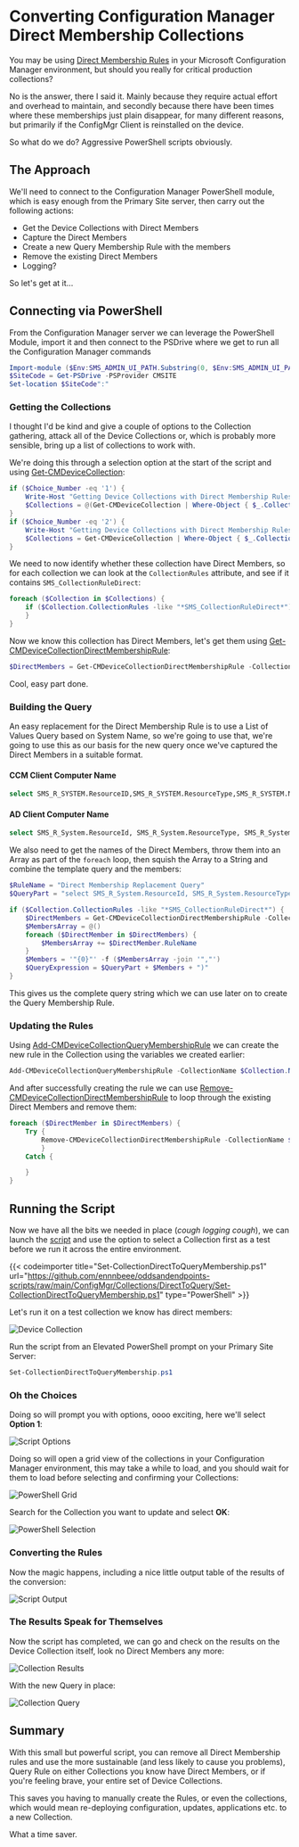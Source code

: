 # Converting Configuration Manager Direct Membership Collections


You may be using [Direct Membership Rules](https://docs.microsoft.com/en-us/mem/configmgr/core/clients/manage/collections/create-collections#direct-rule) in your Microsoft Configuration Manager environment, but should you really for critical production collections?

No is the answer, there I said it. Mainly because they require actual effort and overhead to maintain, and secondly because there have been times where these memberships just plain disappear, for many different reasons, but primarily if the ConfigMgr Client is reinstalled on the device.

So what do we do? Aggressive PowerShell scripts obviously.

## The Approach

We'll need to connect to the Configuration Manager PowerShell module, which is easy enough from the Primary Site server, then carry out the following actions:

- Get the Device Collections with Direct Members
- Capture the Direct Members
- Create a new Query Membership Rule with the members
- Remove the existing Direct Members
- Logging?

So let's get at it...

## Connecting via PowerShell

From the Configuration Manager server we can leverage the PowerShell Module, import it and then connect to the PSDrive where we get to run all the Configuration Manager commands

```PowerShell
Import-module ($Env:SMS_ADMIN_UI_PATH.Substring(0, $Env:SMS_ADMIN_UI_PATH.Length - 5) + '\ConfigurationManager.psd1')
$SiteCode = Get-PSDrive -PSProvider CMSITE
Set-location $SiteCode":"
```

### Getting the Collections

I thought I'd be kind and give a couple of options to the Collection gathering, attack all of the Device Collections or, which is probably more sensible, bring up a list of collections to work with.

We're doing this through a selection option at the start of the script and using [Get-CMDeviceCollection](https://docs.microsoft.com/en-us/powershell/module/configurationmanager/get-cmdevicecollection?view=sccm-ps):

```PowerShell
if ($Choice_Number -eq '1') {
    Write-Host "Getting Device Collections with Direct Membership Rules..." -ForegroundColor Yellow
    $Collections = @(Get-CMDeviceCollection | Where-Object { $_.CollectionRules -like '*SMS_CollectionRuleDirect*' } | Select-Object Name, CollectionID, CollectionRules | Out-GridView -PassThru -Title 'Wait for all Collections to load, then select the Device Collections you want to convert. Use The ENTER Key or Mouse \ OK Button.')
}
if ($Choice_Number -eq '2') {
    Write-Host "Getting Device Collections with Direct Membership Rules..." -ForegroundColor Yellow
    $Collections = Get-CMDeviceCollection | Where-Object { $_.CollectionRules -like '*SMS_CollectionRuleDirect*' } | Select-Object Name, CollectionID, CollectionRules
}
```

We need to now identify whether these collection have Direct Members, so for each collection we can look at the `CollectionRules` attribute, and see if it contains `SMS_CollectionRuleDirect`:

```PowerShell
foreach ($Collection in $Collections) {
    if ($Collection.CollectionRules -like "*SMS_CollectionRuleDirect*") {
    }
}
```

Now we know this collection has Direct Members, let's get them using [Get-CMDeviceCollectionDirectMembershipRule](https://docs.microsoft.com/en-us/powershell/module/configurationmanager/get-cmdevicecollectiondirectmembershiprule?view=sccm-ps):

```PowerShell
$DirectMembers = Get-CMDeviceCollectionDirectMembershipRule -CollectionName $Collection.Name
```

Cool, easy part done.

### Building the Query

An easy replacement for the Direct Membership Rule is to use a List of Values Query based on System Name, so we're going to use that, we're going to use this as our basis for the new query once we've captured the Direct Members in a suitable format.

#### CCM Client Computer Name

```SQL
select SMS_R_SYSTEM.ResourceID,SMS_R_SYSTEM.ResourceType,SMS_R_SYSTEM.Name,SMS_R_SYSTEM.SMSUniqueIdentifier,SMS_R_SYSTEM.ResourceDomainORWorkgroup,SMS_R_SYSTEM.Client from SMS_R_System inner join SMS_G_System_SYSTEM on SMS_G_System_SYSTEM.ResourceId = SMS_R_System.ResourceId where SMS_G_System_SYSTEM.Name in ("COMPUTER1", "COMPUTER2")
```

#### AD Client Computer Name

```SQL
select SMS_R_System.ResourceId, SMS_R_System.ResourceType, SMS_R_System.Name, SMS_R_System.SMSUniqueIdentifier, SMS_R_System.ResourceDomainORWorkgroup, SMS_R_System.Client from  SMS_R_System where SMS_R_System.Name in ("COMPUTER1", "COMPUTER2")
```

We also need to get the names of the Direct Members, throw them into an Array as part of the `foreach` loop, then squish the Array to a String and combine the template query and the members:

```PowerShell
$RuleName = "Direct Membership Replacement Query"
$QueryPart = "select SMS_R_System.ResourceId, SMS_R_System.ResourceType, SMS_R_System.Name, SMS_R_System.SMSUniqueIdentifier, SMS_R_System.ResourceDomainORWorkgroup, SMS_R_System.Client from  SMS_R_System where SMS_R_System.Name in ("

if ($Collection.CollectionRules -like "*SMS_CollectionRuleDirect*") {
    $DirectMembers = Get-CMDeviceCollectionDirectMembershipRule -CollectionName $Collection.Name
    $MembersArray = @()
    foreach ($DirectMember in $DirectMembers) {
        $MembersArray += $DirectMember.RuleName
    }
    $Members = '"{0}"' -f ($MembersArray -join '","')
    $QueryExpression = $QueryPart + $Members + ")"
}
```

This gives us the complete query string which we can use later on to create the Query Membership Rule.

### Updating the Rules

Using [Add-CMDeviceCollectionQueryMembershipRule](https://docs.microsoft.com/en-us/powershell/module/configurationmanager/add-cmdevicecollectionquerymembershiprule?view=sccm-ps) we can create the new rule in the Collection using the variables we created earlier:

```PowerShell
Add-CMDeviceCollectionQueryMembershipRule -CollectionName $Collection.Name -QueryExpression $QueryExpression -RuleName $RuleName
```

And after successfully creating the rule we can use [Remove-CMDeviceCollectionDirectMembershipRule](https://docs.microsoft.com/en-us/powershell/module/configurationmanager/remove-cmdevicecollectiondirectmembershiprule?view=sccm-ps) to loop through the existing Direct Members and remove them:

```PowerShell
foreach ($DirectMember in $DirectMembers) {
    Try {
        Remove-CMDeviceCollectionDirectMembershipRule -CollectionName $Collection.Name -ResourceID $DirectMember.ResourceID -Force
        }
    Catch {

    }
}
```

## Running the Script

Now we have all the bits we needed in place (*cough logging cough*), we can launch the [script](https://github.com/ennnbeee/oddsandendpoints-scripts/blob/main/ConfigMgr/Collections/DirectToQuery/Set-CollectionDirectToQueryMembership.ps1) and use the option to select a Collection first as a test before we run it across the entire environment.

{{< codeimporter title="Set-CollectionDirectToQueryMembership.ps1" url="https://github.com/ennnbeee/oddsandendpoints-scripts/raw/main/ConfigMgr/Collections/DirectToQuery/Set-CollectionDirectToQueryMembership.ps1" type="PowerShell" >}}

Let's run it on a test collection we know has direct members:

![Device Collection](img/configmgr-dm-direct.png "A Configuration Manager collection with direct members.")

Run the script from an Elevated PowerShell prompt on your Primary Site Server:

```PowerShell
Set-CollectionDirectToQueryMembership.ps1
```

### Oh the Choices

Doing so will prompt you with options, oooo exciting, here we'll select **Option 1**:

![Script Options](img/configmgr-dm-prompt.png "The PowerShell window with script options.")

Doing so will open a grid view of the collections in your Configuration Manager environment, this may take a while to load, and you should wait for them to load before selecting and confirming your Collections:

![PowerShell Grid](img/configmgr-dm-grid.png "The PowerShell script grid view of Configuration Manager collections.")

Search for the Collection you want to update and select **OK**:

![PowerShell Selection](img/configmgr-dm-select.png "The PowerShell script grid view results of a search for a Configuration Manager collection.")

### Converting the Rules

Now the magic happens, including a nice little output table of the results of the conversion:

![Script Output](img/configmgr-dm-results.png "The PowerShell window with the results of the script.")

### The Results Speak for Themselves

Now the script has completed, we can go and check on the results on the Device Collection itself, look no Direct Members any more:

![Collection Results](img/configmgr-dm-collection.png "A Configuration Manager collection with query based members.")

With the new Query in place:

![Collection Query](img/configmgr-dm-query.png "A query rule of a Configuration Manager collection.")

## Summary

With this small but powerful script, you can remove all Direct Membership rules and use the more sustainable (and less likely to cause you problems), Query Rule on either Collections you know have Direct Members, or if you're feeling brave, your entire set of Device Collections.

This saves you having to manually create the Rules, or even the collections, which would mean re-deploying configuration, updates, applications etc. to a new Collection.

What a time saver.

